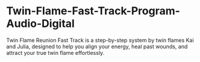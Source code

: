 # Twin-Flame-Fast-Track-Program-Audio-Digital
Twin Flame Reunion Fast Track is a step-by-step system by twin flames Kai and Julia, designed to help you align your energy, heal past wounds, and attract your true twin flame effortlessly.
